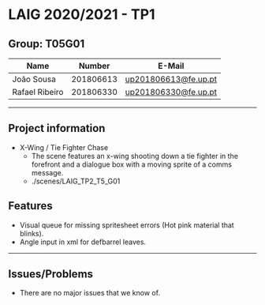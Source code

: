 # LAIG 2020/2021 - TP1

## Group: T05G01

| Name             | Number    | E-Mail               |
| ---------------- | --------- | -------------------- |
| João Sousa       | 201806613 | up201806613@fe.up.pt |
| Rafael Ribeiro   | 201806330 | up201806330@fe.up.pt |

----
## Project information

- X-Wing / Tie Fighter Chase
  - The scene features an x-wing shooting down a tie fighter in the forefront and a dialogue box with a moving sprite of a comms message.
  - ./scenes/LAIG_TP2_T5_G01

## Features
- Visual queue for missing spritesheet errors (Hot pink material that blinks).
- Angle input in xml for defbarrel leaves.

----
## Issues/Problems

- There are no major issues that we know of.
